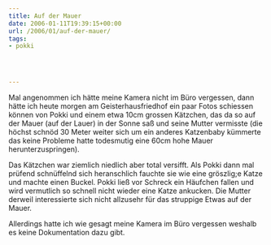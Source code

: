 ```yaml
---
title: Auf der Mauer
date: 2006-01-11T19:39:15+00:00
url: /2006/01/auf-der-mauer/
tags:
- pokki




---
```

Mal angenommen ich hätte meine Kamera nicht im Büro vergessen, dann hätte ich heute morgen am Geisterhausfriedhof ein paar Fotos schiessen können von Pokki und einem etwa 10cm grossen Kätzchen, das da so auf der Mauer (auf der Lauer) in der Sonne saß und seine Mutter vermisste (die höchst schnöd 30 Meter weiter sich um ein anderes Katzenbaby kümmerte das keine Probleme hatte todesmutig eine 60cm hohe Mauer herunterzuspringen).

Das Kätzchen war ziemlich niedlich aber total versifft. Als Pokki dann mal prüfend schnüffelnd sich heranschlich fauchte sie wie eine gröszlig;e Katze und machte einen Buckel. Pokki ließ vor Schreck ein Häufchen fallen und wird vermutlich so schnell nicht wieder eine Katze ankucken. Die Mutter derweil interessierte sich nicht allzusehr für das struppige Etwas auf der Mauer.

Allerdings hatte ich wie gesagt meine Kamera im Büro vergessen weshalb es keine Dokumentation dazu gibt.
